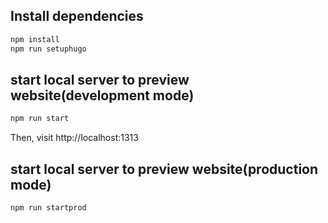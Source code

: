 ## Install dependencies

```sh
npm install
npm run setuphugo
```

## start local server to preview website(development mode)

```sh
npm run start
```

Then, visit http://localhost:1313


## start local server to preview website(production mode)

```sh
npm run startprod
```
